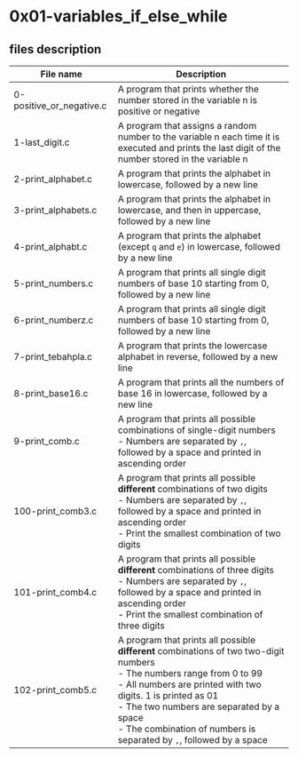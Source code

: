 # 0x01-variables_if_else_while
## files description
| File name | Description |
| --------- | ----------- |
| 0-positive_or_negative.c| A program that prints whether the number stored in the variable n is positive or negative |    
| 1-last_digit.c | A program that assigns a random number to the variable n each time it is executed and prints the last digit of the number stored in the variable n|   
| 2-print_alphabet.c | A program that prints the alphabet in lowercase, followed by a new line |   
| 3-print_alphabets.c | A program that prints the alphabet in lowercase, and then in uppercase, followed by a new line |   
| 4-print_alphabt.c | A program that prints the alphabet (except `q` and `e`) in lowercase, followed by a new line |   
| 5-print_numbers.c | A program that prints all single digit numbers of base 10 starting from 0, followed by a new line |   
| 6-print_numberz.c | A program that prints all single digit numbers of base 10 starting from 0, followed by a new line |   
| 7-print_tebahpla.c | A program that prints the lowercase alphabet in reverse, followed by a new line |   
| 8-print_base16.c | A program that prints all the numbers of base 16 in lowercase, followed by a new line |   
| 9-print_comb.c | A program that prints all possible combinations of single-digit numbers <br> - Numbers are separated by `,`, followed by a space and printed in ascending order |   
| 100-print_comb3.c | A program that prints all possible **different** combinations of two digits <br> - Numbers are separated by `,`, followed by a space and printed in ascending order <br> - Print the smallest combination of two digits|   
| 101-print_comb4.c | A program that prints all possible **different** combinations of three digits <br> - Numbers are separated by `,`, followed by a space and printed in ascending order <br> - Print the smallest combination of three digits|    
| 102-print_comb5.c | A program that prints all possible **different** combinations of two two-digit numbers <br> - The numbers range from 0 to 99 <br> - All numbers are printed with two digits. 1 is printed as 01 <br> - The two numbers are separated by a space <br> - The combination of numbers is separated by `,`, followed by a space |   
